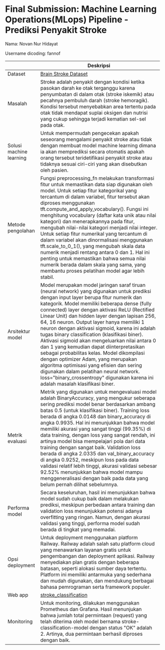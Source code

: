 # Final Submission: Machine Learning Operations(MLops) Pipeline - Prediksi Penyakit Stroke
Nama: Novan Nur Hidayat

Username dicoding: fannof

| | Deskripsi |
| ----------- | ----------- |
| Dataset | [Brain Stroke Dataset](https://www.kaggle.com/datasets/jillanisofttech/brain-stroke-dataset) | 
| Masalah | Stroke adalah penyakit dengan kondisi ketika pasokan darah ke otak terganggu karena penyumbatan di dalam otak (stroke iskemik) atau pecahnya pembuluh darah (stroke hemoragik). Kondisi tersebut menyebabkan area tertentu pada otak tidak mendapat suplai oksigen dan nutrisi yang cukup sehingga terjadi kematian sel-sel pada otak. |
| Solusi machine learning | Untuk mempermudah pengecekan apakah seseorang mengalami penyakit stroke atau tidak dengan membuat model machine learning dimana ia akan memprediksi secara otomatis apakah orang tersebut teridetifikasi penyakit stroke atau tidaknya sesuai ciri-ciri yang akan disebutkan oleh pasien. |
| Metode pengolahan | Fungsi preprocessing_fn melakukan transformasi fitur untuk memastikan data siap digunakan oleh model. Untuk setiap fitur kategorikal yang tercantum di dalam variabel, fitur tersebut akan diproses menggunakan tft.compute_and_apply_vocabulary(). Fungsi ini menghitung vocabulary (daftar kata unik atau nilai kategori) dan menerapkannya pada fitur, mengubah nilai-nilai kategori menjadi nilai integer. Untuk setiap fitur numerikal yang tercantum di dalam variabel akan dinormalisasi menggunakan tft.scale_to_0_1(), yang mengubah skala data numerik menjadi rentang antara 0 dan 1. Hal ini penting untuk memastikan bahwa semua nilai numerik berada dalam skala yang sama, yang membantu proses pelatihan model agar lebih stabil. |
| Arsitektur model | Model merupakan model jaringan saraf tiruan (neural network) yang digunakan untuk prediksi dengan input layer berupa fitur numerik dan kategorik. Model memiliki beberapa dense (fully connected) layer dengan aktivasi ReLU (Rectified Linear Unit) dan hidden layer dengan lapisan 256, 64, 16 neuron. Output layer hanya memiliki 1 neuron dengan aktivasi sigmoid, karena ini adalah tugas binary classification (klasifikasi biner). Aktivasi sigmoid akan mengeluarkan nilai antara 0 dan 1 yang kemudian dapat diinterpretasikan sebagai probabilitas kelas. Model dikompilasi dengan optimizer Adam, yang merupakan algoritma optimisasi yang efisien dan sering digunakan dalam pelatihan neural network. loss="binary_crossentropy" digunakan karena ini adalah masalah klasifikasi biner. |
| Metrik evaluasi | Metrik yang digunakan untuk mengevaluasi model adalah BinaryAccuracy, yang mengukur seberapa sering prediksi model benar berdasarkan ambang batas 0.5 (untuk klasifikasi biner). Training loss berada di angka 0.0148 dan binary_accuracy di angka 0.9935. Hal ini menunjukkan bahwa model memiliki akurasi yang sangat tinggi (99.35%) di data training, dengan loss yang sangat rendah, ini artinya model bisa mempelajari pola dari data training dengan sangat baik. Validation loss berada di angka 2.0335 dan val_binary_accuracy di angka 0.9252, meskipun loss pada data validasi relatif lebih tinggi, akurasi validasi sebesar 92.52% menunjukkan bahwa model mampu menggeneralisasi dengan baik pada data yang belum pernah dilihat sebelumnya. |
| Performa model | Secara keseluruhan, hasil ini menunjukkan bahwa model sudah cukup baik dalam melakukan prediksi, meskipun perbedaan antara training dan validation loss menunjukkan potensi adanya overfitting yang ringan. Namun, dengan akurasi validasi yang tinggi, performa model sudah berada di tingkat yang memadai. |
| Opsi deployment | Untuk deployment menggunakan platform Railway. Railway adalah salah satu platform cloud yang menawarkan layanan gratis untuk pengembangan dan deployment aplikasi. Railway menyediakan plan gratis dengan beberapa batasan, seperti alokasi sumber daya tertentu. Platform ini memiliki antarmuka yang sederhana dan mudah digunakan, dan mendukung berbagai bahasa pemrograman serta framework populer. |
| Web app | [stroke_classification](https://project-mlops-stroke-prediction-production.up.railway.app/v1/models/stroke-classification-model/metadata)|
| Monitoring | Untuk monitoring, dilakukan menggunakan Prometheus dan Grafana. Hasil menunjukan bahwa jumlah total permintaan (request) yang telah diterima oleh model bernama stroke-classification-model dengan status "OK" adalah 2. Artinya, dua permintaan berhasil diproses dengan baik. |
